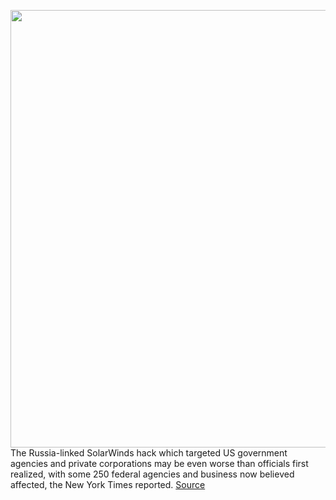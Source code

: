 <img src='https://cdn.vox-cdn.com/thumbor/cEWlmg24pvfEJCRh0Bs1kj2xfJM=/0x0:2040x1360/1200x800/filters:focal(857x517:1183x843)/cdn.vox-cdn.com/uploads/chorus_image/image/68610304/acastro_170621_1777_0007_v2_0001.0.jpg' width='700px' /><br/>
The Russia-linked SolarWinds hack which targeted US government agencies and private corporations may be even worse than officials first realized, with some 250 federal agencies and business now believed affected, the New York Times reported.
<a href='https://www.theverge.com/2021/1/2/22210667/solarwinds-hack-worse-government-microsoft-cybersecurity'> Source <a/>